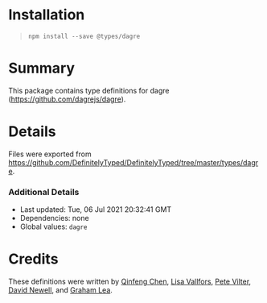 # Installation
> `npm install --save @types/dagre`

# Summary
This package contains type definitions for dagre (https://github.com/dagrejs/dagre).

# Details
Files were exported from https://github.com/DefinitelyTyped/DefinitelyTyped/tree/master/types/dagre.

### Additional Details
 * Last updated: Tue, 06 Jul 2021 20:32:41 GMT
 * Dependencies: none
 * Global values: `dagre`

# Credits
These definitions were written by [Qinfeng Chen](https://github.com/qinfchen), [Lisa Vallfors](https://github.com/Frankrike), [Pete Vilter](https://github.com/vilterp), [David Newell](https://github.com/rustedgrail), and [Graham Lea](https://github.com/GrahamLea).
